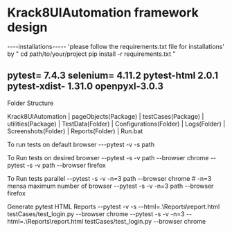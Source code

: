 # Krack8UIAutomation framework design


----installations-----
'please follow the requirements.txt file for installations' by 
"
cd path/to/your/project
pip install -r requirements.txt
"

pytest= 7.4.3
selenium= 4.11.2
pytest-html 2.0.1
pytest-xdist- 1.31.0
openpyxl-3.0.3 
----------------------
Folder Structure

Krack8UIAutomation
    |
    pageObjects(Package)
    |
    testCases(Package)
    |
    utilities(Package)
    |
    TestData(Folder)
    |
    Configurations(Folder)
    |
    Logs(Folder)
    |
    Screenshots(Folder)
    |
    Reports(Folder)
    |
    Run.bat

To run tests on default browser
 ---pytest -v -s path

To Run tests on desired browser
--pytest -s -v path --browser chrome
--pytest -s -v path --browser firefox

To Run tests parallel
--pytest -s -v -n=3 path --browser chrome  # -n=3 mensa maximum number of browser
--pytest -s -v -n=3 path --browser firefox

Generate pytest HTML Reports
--pytest -v -s --html=.\\Reports\\report.html testCases/test_login.py --browser chrome
--pytest -s -v -n=3 --html=.\\Reports\\report.html testCases/test_login.py --browser chrome